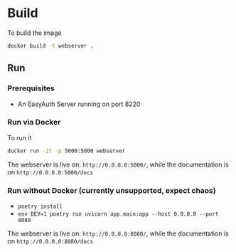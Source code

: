 # Build

To build the image

```bash
docker build -t webserver .
```

## Run

### Prerequisites

* An EasyAuth Server running on port 8220

### Run via Docker

To run it

```bash
docker run -it -p 5000:5000 webserver
```

The webserver is live on: `http://0.0.0.0:5000/`, while the documentation is on `http://0.0.0.0:5000/docs`

### Run without Docker (currently unsupported, expect chaos)

* `poetry install`
* `env DEV=1 poetry run uvicorn app.main:app --host 0.0.0.0 --port 8080`

The webserver is live on: `http://0.0.0.0:8080/`, while the documentation is on `http://0.0.0.0:8080/docs`
